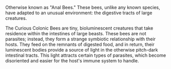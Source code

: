 Otherwise known as "Anal Bees." These bees, unlike any known species, have adapted to an unusual environment: the digestive tracts of large creatures. 

The Curious Colonic Bees are tiny, bioluminescent creatures that take residence within the intestines of large beasts. These bees are not parasites; instead, they form a strange symbiotic relationship with their hosts. They feed on the remnants of digested food, and in return, their luminescent bodies provide a source of light in the otherwise pitch-dark intestinal tracts. This light attracts certain types of parasites, which become disoriented and easier for the host's immune system to handle.